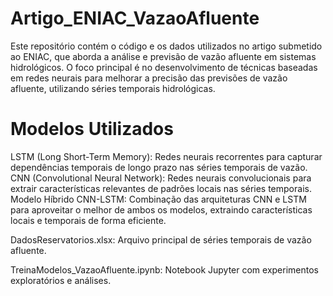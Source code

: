 # Artigo_ENIAC_VazaoAfluente
Este repositório contém o código e os dados utilizados no artigo submetido ao ENIAC, que aborda a análise e previsão de vazão afluente em sistemas hidrológicos.
O foco principal é no desenvolvimento de técnicas baseadas em redes neurais para melhorar a precisão das previsões de vazão afluente, utilizando séries temporais hidrológicas.

# Modelos Utilizados
LSTM (Long Short-Term Memory): Redes neurais recorrentes para capturar dependências temporais de longo prazo nas séries temporais de vazão.
CNN (Convolutional Neural Network): Redes neurais convolucionais para extrair características relevantes de padrões locais nas séries temporais.
Modelo Híbrido CNN-LSTM: Combinação das arquiteturas CNN e LSTM para aproveitar o melhor de ambos os modelos, extraindo características locais e temporais de forma eficiente.


DadosReservatorios.xlsx: Arquivo principal de séries temporais de vazão afluente.

TreinaModelos_VazaoAfluente.ipynb: Notebook Jupyter com experimentos exploratórios e análises.
